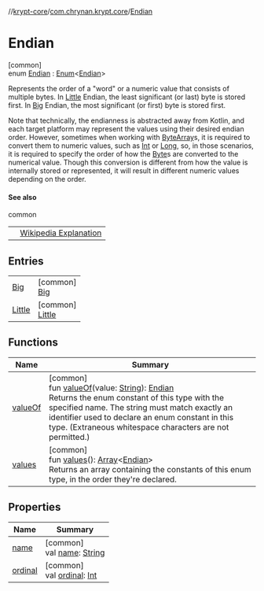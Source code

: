 //[krypt-core](../../../index.md)/[com.chrynan.krypt.core](../index.md)/[Endian](index.md)

# Endian

[common]\
enum [Endian](index.md) : [Enum](https://kotlinlang.org/api/latest/jvm/stdlib/kotlin/-enum/index.html)&lt;[Endian](index.md)&gt; 

Represents the order of a &quot;word&quot; or a numeric value that consists of multiple bytes. In [Little](-little/index.md) Endian, the least significant (or last) byte is stored first. In [Big](-big/index.md) Endian, the most significant (or first) byte is stored first.

Note that technically, the endianness is abstracted away from Kotlin, and each target platform may represent the values using their desired endian order. However, sometimes when working with [ByteArray](https://kotlinlang.org/api/latest/jvm/stdlib/kotlin/-byte-array/index.html)s, it is required to convert them to numeric values, such as [Int](https://kotlinlang.org/api/latest/jvm/stdlib/kotlin/-int/index.html) or [Long](https://kotlinlang.org/api/latest/jvm/stdlib/kotlin/-long/index.html), so, in those scenarios, it is required to specify the order of how the [Byte](https://kotlinlang.org/api/latest/jvm/stdlib/kotlin/-byte/index.html)s are converted to the numerical value. Though this conversion is different from how the value is internally stored or represented, it will result in different numeric values depending on the order.

#### See also

common

| | |
|---|---|
|  | [Wikipedia Explanation](https://en.wikipedia.org/wiki/Endianness) |

## Entries

| | |
|---|---|
| [Big](-big/index.md) | [common]<br>[Big](-big/index.md) |
| [Little](-little/index.md) | [common]<br>[Little](-little/index.md) |

## Functions

| Name | Summary |
|---|---|
| [valueOf](value-of.md) | [common]<br>fun [valueOf](value-of.md)(value: [String](https://kotlinlang.org/api/latest/jvm/stdlib/kotlin/-string/index.html)): [Endian](index.md)<br>Returns the enum constant of this type with the specified name. The string must match exactly an identifier used to declare an enum constant in this type. (Extraneous whitespace characters are not permitted.) |
| [values](values.md) | [common]<br>fun [values](values.md)(): [Array](https://kotlinlang.org/api/latest/jvm/stdlib/kotlin/-array/index.html)&lt;[Endian](index.md)&gt;<br>Returns an array containing the constants of this enum type, in the order they're declared. |

## Properties

| Name | Summary |
|---|---|
| [name](-little/index.md#-372974862%2FProperties%2F-1475907568) | [common]<br>val [name](-little/index.md#-372974862%2FProperties%2F-1475907568): [String](https://kotlinlang.org/api/latest/jvm/stdlib/kotlin/-string/index.html) |
| [ordinal](-little/index.md#-739389684%2FProperties%2F-1475907568) | [common]<br>val [ordinal](-little/index.md#-739389684%2FProperties%2F-1475907568): [Int](https://kotlinlang.org/api/latest/jvm/stdlib/kotlin/-int/index.html) |
